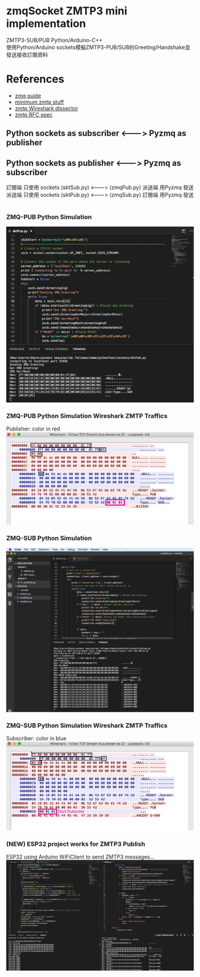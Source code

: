 # zmqSocket ZMTP3 mini implementation
  ZMTP3-SUB/PUB Python/Arduino-C++<br/>
  使用Python/Arduino sockets模擬ZMTP3-PUB/SUB的Greeting/Handshake並發送接收訂閱資料
  <br/>
  
# References
- [zmq guide](http://zguide.zeromq.org/)
- [minimum zmtp stuff](https://github.com/zeromq/zmtp/tree/master/zmtp30/C)
- [zmtp Wireshark dissector](https://github.com/whitequark/zmtp-wireshark/blob/master/zmtp-dissector.lua)
- [zmtp RFC spec](https://rfc.zeromq.org/spec:23/ZMTP/)

## Python sockets as subscriber <---> Pyzmq as publisher
## Python sockets as publisher <---> Pyzmq as subscriber
訂閱端 只使用 sockets (sktSub.py) <---> (zmqPub.py) 派送端 用Pyzmq 發送 <br/>
派送端 只使用 sockets (sktPub.py) <---> (zmqSub.py) 訂閱端 用Pyzmq 發送 <br/>
<br/>

### ZMQ-PUB Python Simulation
![SocketSub](pictures/sktPub.png)

### ZMQ-PUB Python Simulation Wireshark ZMTP Traffics
Publisher: color in red
![SocketSub](pictures/sktPubWireshark.png)

### ZMQ-SUB Python Simulation
![SocketSub](pictures/zmqSocketSub.png)

### ZMQ-SUB Python Simulation Wireshark ZMTP Traffics
Subscriber: color in blue
![SocketSub](pictures/zmqSocketSubWireshark.png)

### (NEW) ESP32 project works for ZMTP3 Publish
ESP32 using Arduino WiFiClient to send ZMTP3 messages...
![ESP32 zSocket](pictures/zmqESP32.png)
